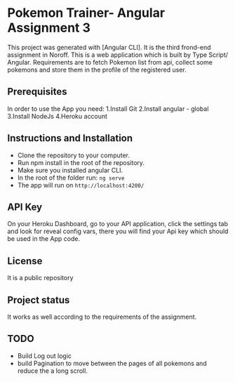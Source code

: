 # Pokemon Trainer- Angular Assignment 3 

This project was generated with [Angular CLI]. It is the third frond-end assignment in Noroff. This is a web application which is built by Type Script/ Angular. Requirements are to fetch Pokemon list from api, collect some pokemons and store them in the profile of the registered user. 

## Prerequisites

In order to use the App you need:
1.Install Git
2.Install angular - global
3.Install NodeJs
4.Heroku account

## Instructions and Installation

- Clone the repository to your computer.
- Run npm install in the root of the repository.
- Make sure you installed angular CLI.
- In the root of the folder run: `ng serve`
- The app will run on `http://localhost:4200/`

## API Key
On your Heroku Dashboard, go to your API application, click the settings tab and look for reveal config vars, there you will find your Api key which should be used in the App code.

## License

It is a public repository

## Project status

It works as well according to the requirements of the assignment. 

## TODO
- Build Log out logic
- build Pagination to move between the pages of all pokemons and reduce the a long scroll.   
